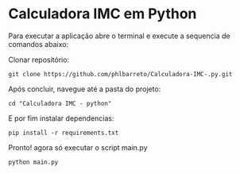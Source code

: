 # Calculadora IMC em Python

Para executar a aplicação abre o terminal e execute a sequencia de comandos abaixo:

Clonar repositório:
```
git clone https://github.com/phlbarreto/Calculadora-IMC-.py.git
```

Após concluir, navegue até a pasta do projeto:
```
cd "Calculadora IMC - python"
```

 E por fim instalar dependencias:
```
pip install -r requirements.txt
```

Pronto! agora só executar o script main.py
```
python main.py
```
